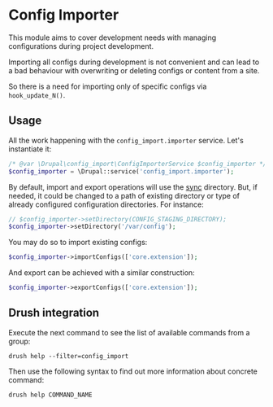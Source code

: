 # Config Importer

This module aims to cover development needs with managing configurations during project development.

Importing all configs during development is not convenient and can lead to a bad behaviour with overwriting or deleting configs or content from a site.

So there is a need for importing only of specific configs via `hook_update_N()`.

## Usage

All the work happening with the `config_import.importer` service. Let's instantiate it:

```php
/* @var \Drupal\config_import\ConfigImporterService $config_importer */
$config_importer = \Drupal::service('config_import.importer');
```

By default, import and export operations will use the [sync](https://www.drupal.org/docs/8/configuration-management/changing-the-storage-location-of-the-sync-directory) directory. But, if needed, it could be changed to a path of existing directory or type of already configured configuration directories. For instance:

```php
// $config_importer->setDirectory(CONFIG_STAGING_DIRECTORY);
$config_importer->setDirectory('/var/config');
```

You may do so to import existing configs:

```php
$config_importer->importConfigs(['core.extension']);
```

And export can be achieved with a similar construction:

```php
$config_importer->exportConfigs(['core.extension']);
```

## Drush integration

Execute the next command to see the list of available commands from a group:

```shell
drush help --filter=config_import
```

Then use the following syntax to find out more information about concrete command:

```shell
drush help COMMAND_NAME
```
